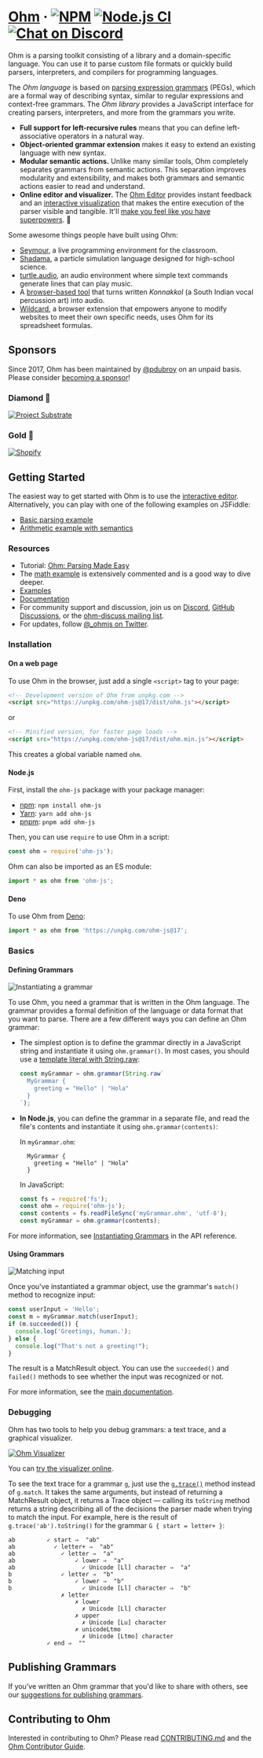 # [Ohm](https://ohmjs.org/) &middot; [![NPM](https://img.shields.io/npm/v/ohm-js.svg)](https://www.npmjs.com/package/ohm-js) [![Node.js CI](https://github.com/ohmjs/ohm/actions/workflows/node.js.yml/badge.svg)](https://github.com/ohmjs/ohm/actions/workflows/node.js.yml) [![Chat on Discord](https://img.shields.io/badge/chat-on%20discord-7289da.svg?sanitize=true)](https://discord.gg/KwxY5gegRQ)

Ohm is a parsing toolkit consisting of a library and a domain-specific language. You can use it to parse custom file formats or quickly build parsers, interpreters, and compilers for programming languages.

The _Ohm language_ is based on [parsing expression grammars](http://en.wikipedia.org/wiki/Parsing_expression_grammar)
(PEGs), which are a formal way of describing syntax, similar to regular expressions and context-free
grammars. The _Ohm library_ provides a JavaScript interface for creating parsers, interpreters, and
more from the grammars you write.

- **Full support for left-recursive rules** means that you can define left-associative operators in a natural way.
- **Object-oriented grammar extension** makes it easy to extend an existing language with new syntax.
- **Modular semantic actions.** Unlike many similar tools, Ohm completely
  separates grammars from semantic actions. This separation improves modularity and extensibility, and makes both grammars and semantic actions easier to read and understand.
- **Online editor and visualizer.** The [Ohm Editor](https://ohmjs.org/editor/) provides instant feedback and an [interactive visualization](https://dubroy.com/blog/visualizing-packrat-parsing/) that makes the entire execution of the parser visible and tangible. It'll [make you feel like you have superpowers](https://twitter.com/kylestetz/status/1349770893120172036). 💪

Some awesome things people have built using Ohm:

- [Seymour](https://harc.github.io/seymour-live2017/), a live programming environment for the classroom.
- [Shadama](https://tinlizzie.org/~ohshima/shadama2/live2017/), a particle simulation language designed for high-school science.
- [turtle.audio](http://turtle.audio/), an audio environment where simple text commands generate lines that can play music.
- A [browser-based tool](https://www.arthurcarabott.com/konnakkol/) that turns written _Konnakkol_ (a South Indian vocal percussion art) into audio.
- [Wildcard](https://www.geoffreylitt.com/wildcard/), a browser extension that empowers anyone to modify websites to meet their own specific needs, uses Ohm for its spreadsheet formulas.

## Sponsors

Since 2017, Ohm has been maintained by [@pdubroy](https://github.com/pdubroy) on an unpaid basis. Please consider [becoming a sponsor](http://github.com/sponsors/pdubroy/)!

### Diamond 💎

[![Project Substrate](./doc/images/substrate-logo.png)](https://projectsubstrate.org)

### Gold 🥇

[![Shopify](./doc/images/shopify-logo.png)](https://shopify.com)

## Getting Started

The easiest way to get started with Ohm is to use the [interactive editor](https://ohmjs.org/editor/). Alternatively, you can play with one of the following examples on JSFiddle:

- [Basic parsing example](https://jsfiddle.net/pdubroy/p3b1v2xb/)
- [Arithmetic example with semantics](https://jsfiddle.net/pdubroy/15k63qae/)

### Resources

- Tutorial: [Ohm: Parsing Made Easy](https://nextjournal.com/dubroy/ohm-parsing-made-easy)
- The [math example](https://github.com/ohmjs/ohm/tree/main/examples/math/index.html) is extensively commented and is a good way to dive deeper.
- [Examples](https://github.com/ohmjs/ohm/tree/main/examples/)
- [Documentation](doc/README.md)
- For community support and discussion, join us on [Discord](https://discord.gg/KwxY5gegRQ), [GitHub Discussions](https://github.com/ohmjs/ohm/discussions), or the [ohm-discuss mailing list](https://groups.google.com/u/0/g/ohm-discuss).
- For updates, follow [@\_ohmjs on Twitter](https://twitter.com/_ohmjs).

### Installation

#### On a web page

To use Ohm in the browser, just add a single `<script>` tag to your page:

```html
<!-- Development version of Ohm from unpkg.com -->
<script src="https://unpkg.com/ohm-js@17/dist/ohm.js"></script>
```

or

```html
<!-- Minified version, for faster page loads -->
<script src="https://unpkg.com/ohm-js@17/dist/ohm.min.js"></script>
```

This creates a global variable named `ohm`.

#### Node.js

First, install the `ohm-js` package with your package manager:

- [npm](http://npmjs.org): `npm install ohm-js`
- [Yarn](https://yarnpkg.com/): `yarn add ohm-js`
- [pnpm](https://pnpm.io/): `pnpm add ohm-js`

Then, you can use `require` to use Ohm in a script:

<!-- @markscript
  markscript.transformNextBlock(s => s.replace('const ', 'var '));
-->

```js
const ohm = require('ohm-js');
```

Ohm can also be imported as an ES module:

```js
import * as ohm from 'ohm-js';
```

#### Deno

To use Ohm from [Deno](https://deno.land/):

```js
import * as ohm from 'https://unpkg.com/ohm-js@17';
```

### Basics

#### Defining Grammars

![Instantiating a grammar](https://ohmjs.org/img/docs/instantiating-grammars.png)

To use Ohm, you need a grammar that is written in the Ohm language. The grammar provides a formal
definition of the language or data format that you want to parse. There are a few different ways
you can define an Ohm grammar:

- The simplest option is to define the grammar directly in a JavaScript string and instantiate it
  using `ohm.grammar()`. In most cases, you should use a [template literal with String.raw](https://developer.mozilla.org/en-US/docs/Web/JavaScript/Reference/Global_Objects/String/raw):

  ```js
  const myGrammar = ohm.grammar(String.raw`
    MyGrammar {
      greeting = "Hello" | "Hola"
    }
  `);
  ```

- **In Node.js**, you can define the grammar in a separate file, and read the file's contents and instantiate it using `ohm.grammar(contents)`:

  In `myGrammar.ohm`:

        MyGrammar {
          greeting = "Hello" | "Hola"
        }

  In JavaScript:

  ```js
  const fs = require('fs');
  const ohm = require('ohm-js');
  const contents = fs.readFileSync('myGrammar.ohm', 'utf-8');
  const myGrammar = ohm.grammar(contents);
  ```

For more information, see [Instantiating Grammars](doc/api-reference.md#instantiating-grammars) in the API reference.

#### Using Grammars

![Matching input](https://ohmjs.org/img/docs/matching.png)

<!-- @markscript
  // The duplication here is required because Markscript only executes top-level code blocks.
  // TODO: Consider fixing this in Markscript.
  const myGrammar = ohm.grammar('MyGrammar { greeting = "Hello" | "Hola" }');
-->

Once you've instantiated a grammar object, use the grammar's `match()` method to recognize input:

```js
const userInput = 'Hello';
const m = myGrammar.match(userInput);
if (m.succeeded()) {
  console.log('Greetings, human.');
} else {
  console.log("That's not a greeting!");
}
```

The result is a MatchResult object. You can use the `succeeded()` and `failed()` methods to see whether the input was recognized or not.

For more information, see the [main documentation](doc/README.md).

### Debugging

Ohm has two tools to help you debug grammars: a text trace, and a graphical visualizer.

[![Ohm Visualizer](https://ohmjs.org/img/docs/visualizer-small.png)](https://ohmjs.org/editor)

You can [try the visualizer online](https://ohmjs.org/editor).

To see the text trace for a grammar `g`, just use the [`g.trace()`](doc/api-reference.md#trace)
method instead of `g.match`. It takes the same arguments, but instead of returning a MatchResult
object, it returns a Trace object — calling its `toString` method returns a string describing
all of the decisions the parser made when trying to match the input. For example, here is the
result of `g.trace('ab').toString()` for the grammar `G { start = letter+ }`:

<!-- @markscript
  markscript.transformNextBlock(function(code) {
    const trace = ohm.grammar('G { start = letter+ }').trace('ab');
    assert.equal(trace.toString().trim(), code.trim());
  });
-->

```
ab         ✓ start ⇒  "ab"
ab           ✓ letter+ ⇒  "ab"
ab             ✓ letter ⇒  "a"
ab                 ✓ lower ⇒  "a"
ab                   ✓ Unicode [Ll] character ⇒  "a"
b              ✓ letter ⇒  "b"
b                  ✓ lower ⇒  "b"
b                    ✓ Unicode [Ll] character ⇒  "b"
               ✗ letter
                   ✗ lower
                     ✗ Unicode [Ll] character
                   ✗ upper
                     ✗ Unicode [Lu] character
                   ✗ unicodeLtmo
                     ✗ Unicode [Ltmo] character
           ✓ end ⇒  ""
```

## Publishing Grammars

If you've written an Ohm grammar that you'd like to share with others, see
our [suggestions for publishing grammars](./doc/publishing-grammars.md).

## Contributing to Ohm

Interested in contributing to Ohm? Please read [CONTRIBUTING.md](./CONTRIBUTING.md)
and the [Ohm Contributor Guide](doc/contributing.md).
